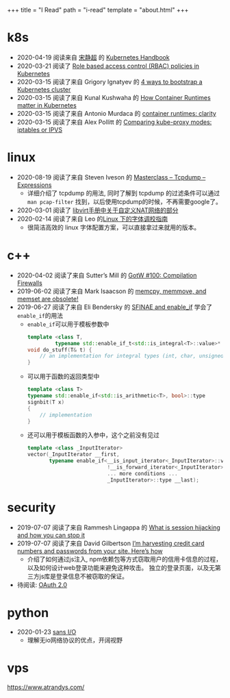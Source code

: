 
+++
title = "I Read"
path = "i-read"
template = "about.html"
+++

# k8s

* 2020-04-19 阅读来自 [宋静超](https://jimmysong.io) 的 [Kubernetes Handbook](https://jimmysong.io/kubernetes-handbook/)
* 2020-03-21 阅读了 [Role based access control (RBAC) policies in Kubernetes](https://www.youtube.com/watch?v=CnHTCTP8d48)
* 2020-03-15 阅读了来自 Grigory Ignatyev 的 [4 ways to bootstrap a Kubernetes cluster](https://medium.com/containerum/4-ways-to-bootstrap-a-kubernetes-cluster-de0d5150a1e4)
* 2020-03-15 阅读了来自 Kunal Kushwaha 的 [How Container Runtimes matter in Kubernetes](https://events19.linuxfoundation.org/wp-content/uploads/2017/11/How-Container-Runtime-Matters-in-Kubernetes_-OSS-Kunal-Kushwaha.pdf)
* 2020-03-15 阅读了来自 Antonio Murdaca 的 [container runtimes: clarity](https://medium.com/cri-o/container-runtimes-clarity-342b62172dc3)
* 2020-03-15 阅读了来自 Alex Pollitt 的 [Comparing kube-proxy modes: iptables or IPVS](https://www.projectcalico.org/comparing-kube-proxy-modes-iptables-or-ipvs/)

# linux

* 2020-08-19 阅读了来自 Steven Iveson 的 [Masterclass – Tcpdump – Expressions](https://packetpushers.net/masterclass-tcpdump-expressions/)
    - 详细介绍了 tcpdump 的用法, 同时了解到 tcpdump 的过滤条件可以通过 `man pcap-filter` 找到，以后使用tcpdump的时候，不再需要google了。
* 2020-03-01 阅读了 [libvirt手册中关于自定义NAT网络的部分](https://jamielinux.com/docs/libvirt-networking-handbook/custom-nat-based-network.html)
* 2020-02-14 阅读了来自 Leo 的[Linux 下的字体调校指南](https://szclsya.me/zh-cn/posts/fonts/linux-config-guide/)
    - 很简洁高效的 linux 字体配置方案，可以直接拿过来就用的版本。

# c++

* 2020-04-02 阅读了来自 Sutter’s Mill 的 [GotW #100: Compilation Firewalls](https://herbsutter.com/gotw/_100/)
* 2019-06-02 阅读了来自 Mark Isaacson 的 [memcpy, memmove, and memset are obsolete!](http://maintainablecode.logdown.com/posts/159916-memcpy-memmove-and-memset-are-deprecated)
* 2019-06-27 阅读了来自 Eli Bendersky 的 [SFINAE and enable_if](https://eli.thegreenplace.net/2014/sfinae-and-enable_if) 学会了`enable_if`的用法
    - `enable_if`可以用于模板参数中
        ```c++
        template <class T,
                 typename std::enable_if_t<std::is_integral<T>::value>* = nullptr>
        void do_stuff(T& t) {
            // an implementation for integral types (int, char, unsigned, etc.)
        }
        ```
    - 可以用于函数的返回类型中
        ```c++
        template <class T>
        typename std::enable_if<std::is_arithmetic<T>, bool>::type
        signbit(T x)
        {
            // implementation
        }
        ```
    - 还可以用于模板函数的入参中，这个之前没有见过
        ```c++
        template <class _InputIterator>
        vector(_InputIterator __first,
               typename enable_if<__is_input_iterator<_InputIterator>::value &&
                                  !__is_forward_iterator<_InputIterator>::value &&
                                  ... more conditions ...
                                  _InputIterator>::type __last);
        ```

# security

* 2019-07-07 阅读了来自 Rammesh Lingappa 的 [What is session hijacking and how you can stop it](https://www.freecodecamp.org/news/session-hijacking-and-how-to-stop-it-711e3683d1ac/)
* 2019-07-07 阅读了来自 David Gilbertson [I’m harvesting credit card numbers and passwords from your site. Here’s how](https://hackernoon.com/im-harvesting-credit-card-numbers-and-passwords-from-your-site-here-s-how-9a8cb347c5b5)
    - 介绍了如何通过js注入, npm依赖包等方式窃取用户的信用卡信息的过程，以及如何设计web登录功能来避免这种攻击。
    独立的登录页面，以及无第三方js库是登录信息不被窃取的保证。
* 待阅读: [OAuth 2.0](https://ldapwiki.com/wiki/OAuth%202.0)

# python

* 2020-01-23 [sans I/O](https://sans-io.readthedocs.io/)
    - 理解无io网络协议的优点，开阔视野

# vps

https://www.atrandys.com/
